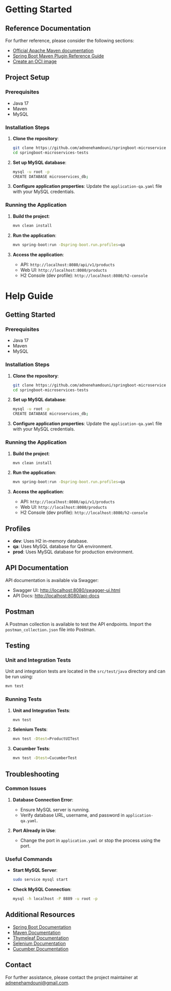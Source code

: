 # Getting Started

## Reference Documentation

For further reference, please consider the following sections:

- [Official Apache Maven documentation](https://maven.apache.org/guides/index.html)
- [Spring Boot Maven Plugin Reference Guide](https://docs.spring.io/spring-boot/3.4.2/maven-plugin)
- [Create an OCI image](https://docs.spring.io/spring-boot/3.4.2/maven-plugin/build-image.html)

## Project Setup

### Prerequisites

- Java 17
- Maven
- MySQL

### Installation Steps

1. **Clone the repository**:
    ```sh
    git clone https://github.com/adnenehamdouni/springboot-microservices-tests.git
    cd springboot-microservices-tests
    ```

2. **Set up MySQL database**:
    ```sh
    mysql -u root -p
    CREATE DATABASE microservices_db;
    ```

3. **Configure application properties**:
   Update the `application-qa.yaml` file with your MySQL credentials.

### Running the Application

1. **Build the project**:
    ```sh
    mvn clean install
    ```

2. **Run the application**:
    ```sh
    mvn spring-boot:run -Dspring-boot.run.profiles=qa
    ```

3. **Access the application**:
    - API: `http://localhost:8080/api/v1/products`
    - Web UI: `http://localhost:8080/products`
    - H2 Console (dev profile): `http://localhost:8080/h2-console`

# Help Guide

## Getting Started

### Prerequisites

- Java 17
- Maven
- MySQL

### Installation Steps

1. **Clone the repository**:
    ```sh
    git clone https://github.com/adnenehamdouni/springboot-microservices-tests.git
    cd springboot-microservices-tests
    ```

2. **Set up MySQL database**:
    ```sh
    mysql -u root -p
    CREATE DATABASE microservices_db;
    ```

3. **Configure application properties**:
   Update the `application-qa.yaml` file with your MySQL credentials.

### Running the Application

1. **Build the project**:
    ```sh
    mvn clean install
    ```

2. **Run the application**:
    ```sh
    mvn spring-boot:run -Dspring-boot.run.profiles=qa
    ```

3. **Access the application**:
   - API: `http://localhost:8080/api/v1/products`
   - Web UI: `http://localhost:8080/products`
   - H2 Console (dev profile): `http://localhost:8080/h2-console`

## Profiles

- **dev**: Uses H2 in-memory database.
- **qa**: Uses MySQL database for QA environment.
- **prod**: Uses MySQL database for production environment.

## API Documentation

API documentation is available via Swagger:
- Swagger UI: [http://localhost:8080/swagger-ui.html](http://localhost:8080/swagger-ui.html)
- API Docs: [http://localhost:8080/api-docs](http://localhost:8080/api-docs)

## Postman

A Postman collection is available to test the API endpoints. Import the `postman_collection.json` file into Postman.

## Testing

### Unit and Integration Tests

Unit and integration tests are located in the `src/test/java` directory and can be run using:
```sh
mvn test
```

### Running Tests

1. **Unit and Integration Tests**:
    ```sh
    mvn test
    ```

2. **Selenium Tests**:
    ```sh
    mvn test -Dtest=ProductUITest
    ```

3. **Cucumber Tests**:
    ```sh
    mvn test -Dtest=CucumberTest
    ```

## Troubleshooting

### Common Issues

1. **Database Connection Error**:
    - Ensure MySQL server is running.
    - Verify database URL, username, and password in `application-qa.yaml`.

2. **Port Already in Use**:
    - Change the port in `application.yaml` or stop the process using the port.

### Useful Commands

- **Start MySQL Server**:
    ```sh
    sudo service mysql start
    ```

- **Check MySQL Connection**:
    ```sh
    mysql -h localhost -P 8889 -u root -p
    ```

## Additional Resources

- [Spring Boot Documentation](https://docs.spring.io/spring-boot/docs/current/reference/htmlsingle/)
- [Maven Documentation](https://maven.apache.org/guides/index.html)
- [Thymeleaf Documentation](https://www.thymeleaf.org/documentation.html)
- [Selenium Documentation](https://www.selenium.dev/documentation/)
- [Cucumber Documentation](https://cucumber.io/docs/guides/10-minute-tutorial/)

## Contact

For further assistance, please contact the project maintainer at [adnenehamdouni@gmail.com](mailto:adnenehamdouni@example.com).